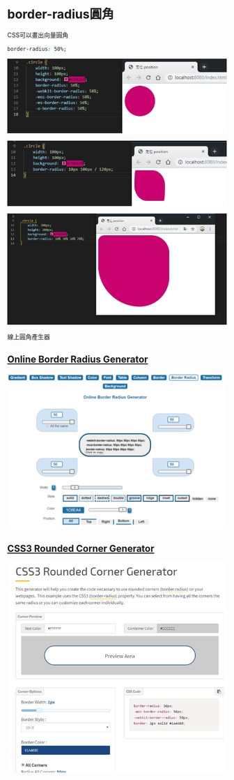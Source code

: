 # border-radius圓角

CSS可以畫出向量圓角

```css
border-radius: 50%;
```

![](.gitbook/assets/image%20%288%29.png)

![](.gitbook/assets/image%20%2810%29.png)

![](.gitbook/assets/image%20%286%29.png)

線上圓角產生器

## [Online Border Radius Generator](https://html-css-js.com/css/generator/border-radius/)

![](.gitbook/assets/image%20%287%29.png)

## [CSS3 Rounded Corner Generator](https://www.cssportal.com/css3-rounded-corner/)

![](.gitbook/assets/image%20%2813%29.png)

